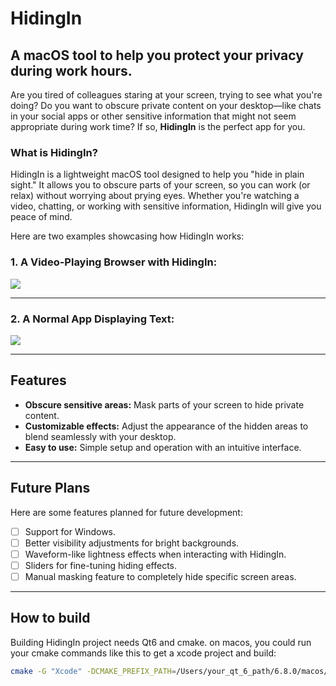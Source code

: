 # HidingIn

## A macOS tool to help you protect your privacy during work hours.

Are you tired of colleagues staring at your screen, trying to see what you're doing? Do you want to obscure private content on your desktop—like chats in your social apps or other sensitive information that might not seem appropriate during work time? If so, **HidingIn** is the perfect app for you.

### What is HidingIn?

HidingIn is a lightweight macOS tool designed to help you "hide in plain sight." It allows you to obscure parts of your screen, so you can work (or relax) without worrying about prying eyes. Whether you're watching a video, chatting, or working with sensitive information, HidingIn will give you peace of mind.

Here are two examples showcasing how HidingIn works:

### **1. A Video-Playing Browser with HidingIn:**

![](./res/video.gif)

---

### **2. A Normal App Displaying Text:**

![](./res/poe.gif)

---

## Features
- **Obscure sensitive areas:** Mask parts of your screen to hide private content.
- **Customizable effects:** Adjust the appearance of the hidden areas to blend seamlessly with your desktop.
- **Easy to use:** Simple setup and operation with an intuitive interface.

---

## Future Plans

Here are some features planned for future development:

- [ ] Support for Windows.
- [ ] Better visibility adjustments for bright backgrounds.
- [ ] Waveform-like lightness effects when interacting with HidingIn.
- [ ] Sliders for fine-tuning hiding effects.
- [ ] Manual masking feature to completely hide specific screen areas.

---

## How to build

Building HidingIn project needs Qt6 and cmake. on macos, you could run your cmake commands like this to get a xcode project and build:
``` bash
cmake -G "Xcode" -DCMAKE_PREFIX_PATH=/Users/your_qt_6_path/6.8.0/macos/lib/cmake
```
